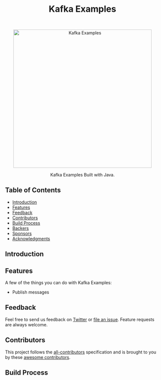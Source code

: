 <h1 align="center"> Kafka Examples </h1> <br>
<p align="center">
  <a href="https://gitpoint.co/">
    <img alt="Kafka Examples" title="Kafka Examples" src="http://www.test.logo/VShxJHs.png" width="450">
  </a>
</p>

<p align="center">
  Kafka Examples Built with Java.
</p>



<!-- START doctoc generated TOC please keep comment here to allow auto update -->
<!-- DON'T EDIT THIS SECTION, INSTEAD RE-RUN doctoc TO UPDATE -->
## Table of Contents

- [Introduction](#introduction)
- [Features](#features)
- [Feedback](#feedback)
- [Contributors](#contributors)
- [Build Process](#build-process)
- [Backers](#backers-)
- [Sponsors](#sponsors-)
- [Acknowledgments](#acknowledgments)

<!-- END doctoc generated TOC please keep comment here to allow auto update -->

## Introduction


## Features

A few of the things you can do with Kafka Examples:

* Publish messages



## Feedback

Feel free to send us feedback on [Twitter](https://twitter.com/seachellemz) or [file an issue](https://github.com/seachellemz/kafkaexamples/issues/new). Feature requests are always welcome.


## Contributors

This project follows the [all-contributors](https://github.com/seachellemz/all-contributors) specification and is brought to you by these [awesome contributors](./CONTRIBUTORS.md).

## Build Process

